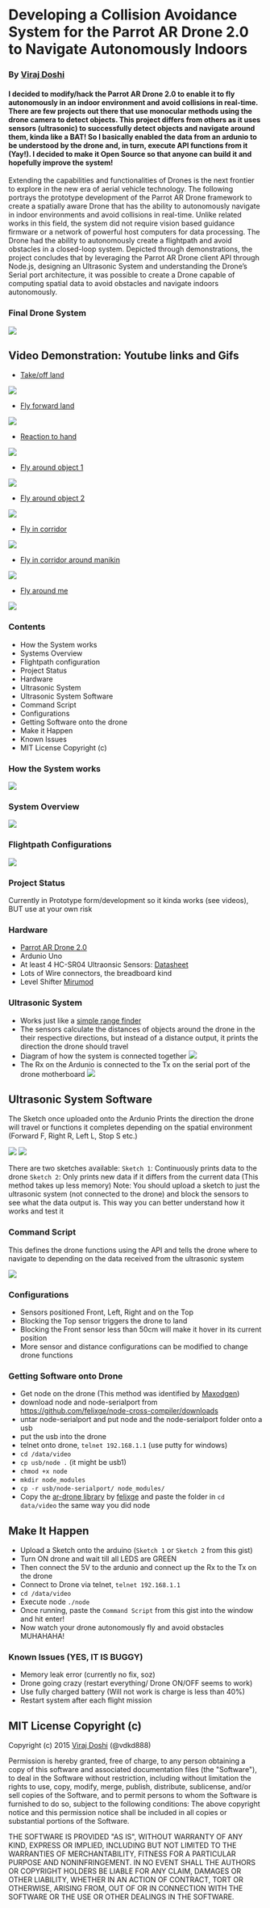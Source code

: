 # Developing a Collision Avoidance System for the Parrot AR Drone 2.0 to Navigate Autonomously Indoors
### By [Viraj Doshi](https://uk.linkedin.com/in/virajdoshi)
#### I decided to modify/hack the Parrot AR Drone 2.0 to enable it to fly autonomously in an indoor environment and avoid collisions in real-time. There are few projects out there that use monocular methods using the drone camera to detect objects. This project differs from others as it uses sensors (ultrasonic) to successfully detect objects and navigate around them, kinda like a BAT! So I basically enabled the data from an ardunio to be understood by the drone and, in turn, execute API functions from it (Yay!). I decided to make it Open Source so that anyone can build it and hopefully improve the system!

Extending the capabilities and functionalities of Drones is the next frontier to explore in the new era of aerial vehicle technology. The following portrays the prototype development of the Parrot AR Drone framework to create a spatially aware Drone that has the ability to autonomously navigate in indoor environments and avoid collisions in real-time. Unlike related works in this field, the system did not require vision based guidance firmware or a network of powerful host computers for data processing. The Drone had the ability to autonomously create a flightpath and avoid obstacles in a closed-loop system. Depicted through demonstrations, the project concludes that by leveraging the Parrot AR Drone client API through Node.js, designing an Ultrasonic System and understanding the Drone’s Serial port architecture, it was possible to create a Drone capable of computing spatial data to avoid obstacles and navigate indoors autonomously.

### Final Drone System
![](http://s18.postimg.org/b4k7lbkl5/finalproject.png)
## Video Demonstration: Youtube links and Gifs

- [Take/off land](https://www.youtube.com/watch?v=tnUtOJ1HANE)

![](http://share.gifyoutube.com/y0OE6G.gif)

- [Fly forward land](https://www.youtube.com/watch?v=ha_LJ0GN5-8)

![](http://share.gifyoutube.com/KY9ka1.gif)

- [Reaction to hand](https://www.youtube.com/watch?v=DDz88Plf-ZM)

![](http://share.gifyoutube.com/mLZk6p.gif)

- [Fly around object 1](https://www.youtube.com/watch?v=0trEX6bGvBs)

![](http://share.gifyoutube.com/KBlaD6.gif)

- [Fly around object 2](https://www.youtube.com/watch?v=jnLXxSN--ww)

![](http://share.gifyoutube.com/KRGk38.gif)

- [Fly in corridor](https://www.youtube.com/watch?v=5PRqsZNZKbs)

![](http://share.gifyoutube.com/vMLkgl.gif)

- [Fly in corridor around manikin](https://www.youtube.com/watch?v=fN-N3yeGaZU)

![](http://share.gifyoutube.com/Kr0pbA.gif)

- [Fly around me](https://www.youtube.com/watch?v=IYlJpIIJdXU)

![](http://share.gifyoutube.com/yAb9lg.gif)

### Contents

- How the System works
- Systems Overview
- Flightpath configuration
- Project Status
- Hardware
- Ultrasonic System
- Ultrasonic System Software
- Command Script
- Configurations
- Getting Software onto the drone
- Make it Happen
- Known Issues
- MIT License Copyright (c)

### How the System works
![](http://s21.postimg.org/9788e9w9j/Sys_Con.png)
### System Overview
![](http://s3.postimg.org/6gyjf1orn/Sys_Over.png)
### Flightpath Configurations
![](http://s11.postimg.org/yhhlyfnr7/Flightpath_Config.png)

### Project Status

Currently in Prototype form/development so it kinda works (see videos), BUT use at your own risk

### Hardware

- [Parrot AR Drone 2.0](http://ardrone2.parrot.com/)
- Ardunio Uno
- At least 4 HC-SR04 Ultraonsic Sensors: [Datasheet](http://www.micropik.com/PDF/HCSR04.pdf)
- Lots of Wire connectors, the breadboard kind
- Level Shifter [Mirumod](http://people.eecs.ku.edu/~jpince/Project%20Files/Serial%20Port%20&%20Power%20wiring%20diagram.pdf)

### Ultrasonic System

- Works just like a [simple range finder](http://www.instructables.com/id/Ultrasonic-Range-detector-using-Arduino-and-the-SR/)
- The sensors calculate the distances of objects around the drone in the their respective directions, but instead of a distance output, it prints the direction the drone should travel 
- Diagram of how the system is connected together
![](http://s10.postimg.org/xb4nhknxl/Ultra_Sys.png)
- The Rx on the Ardunio is connected to the Tx on the serial port of the drone motherboard
![](http://s29.postimg.org/csb3b3ch3/Droneserial.png)

## Ultrasonic System Software

The Sketch once uploaded onto the Ardunio Prints the direction the drone will travel or functions it completes depending on the spatial environment (Forward F, Right R, Left L, Stop S etc.)

![](http://s8.postimg.org/yg0ox6c05/flowchart1.png)
![](http://s30.postimg.org/4pr2p91td/table.png)

There are two sketches available:
`Sketch 1`: Continuously prints data to the drone
`Sketch 2`: Only prints new data if it differs from the current data (This method takes up less memory)
Note: You should upload a sketch to just the ultrasonic system (not connected to the drone) and block the sensors to see what the data output is. This way you can better understand how it works and test it

### Command Script

This defines the drone functions using the API and tells the drone where to navigate to depending on the data received from the ultrasonic system

![](http://s9.postimg.org/eh0xldxsv/flowchart2.png)

### Configurations

- Sensors positioned Front, Left, Right and on the Top
- Blocking the Top sensor triggers the drone to land
- Blocking the Front sensor less than 50cm will make it hover in its current position
- More sensor and distance configurations can be modified to change drone functions

### Getting Software onto Drone

- Get node on the drone (This method was identified by [Maxodgen](https://gist.github.com/maxogden/4152815))
- download node and node-serialport from https://github.com/felixge/node-cross-compiler/downloads
- untar node-serialport and put node and the node-serialport folder onto a usb
- put the usb into the drone
- telnet onto drone, `telnet 192.168.1.1` (use putty for windows)
- `cd /data/video`
- `cp usb/node .` (it might be usb1)
- `chmod +x node`
- `mkdir node_modules`
- `cp -r usb/node-serialport/ node_modules/`
- Copy the [ar-drone library](https://github.com/felixge/node-ar-drone) by [felixge](https://github.com/felixge/node-ar-drone) and paste the folder in `cd data/video` the same way you did node

## Make It Happen

- Upload a Sketch onto the arduino (`Sketch 1` or `Sketch 2` from this gist)
- Turn ON drone and wait till all LEDS are GREEN
- Then connect the 5V to the ardunio and connect up the Rx to the Tx on the drone
- Connect to Drone via telnet, `telnet 192.168.1.1`
- `cd /data/video`
- Execute node `./node`
- Once running, paste the `Command Script` from this gist into the window and hit enter!
- Now watch your drone autonomously fly and avoid obstacles MUHAHAHA!

### Known Issues (YES, IT IS BUGGY)

- Memory leak error (currently no fix, soz)
- Drone going crazy (restart everything/ Drone ON/OFF seems to work)
- Use fully charged battery (Will not work is charge is less than 40%)
- Restart system after each flight mission

## MIT License Copyright (c)

Copyright (c) 2015 [Viraj Doshi](https://uk.linkedin.com/in/virajdoshi) (@vdkd888)

Permission is hereby granted, free of charge, to any person obtaining a copy
of this software and associated documentation files (the "Software"), to deal
in the Software without restriction, including without limitation the rights
to use, copy, modify, merge, publish, distribute, sublicense, and/or sell
copies of the Software, and to permit persons to whom the Software is
furnished to do so, subject to the following conditions:
The above copyright notice and this permission notice shall be included in
all copies or substantial portions of the Software.

THE SOFTWARE IS PROVIDED "AS IS", WITHOUT WARRANTY OF ANY KIND, EXPRESS OR
IMPLIED, INCLUDING BUT NOT LIMITED TO THE WARRANTIES OF MERCHANTABILITY,
FITNESS FOR A PARTICULAR PURPOSE AND NONINFRINGEMENT. IN NO EVENT SHALL THE
AUTHORS OR COPYRIGHT HOLDERS BE LIABLE FOR ANY CLAIM, DAMAGES OR OTHER
LIABILITY, WHETHER IN AN ACTION OF CONTRACT, TORT OR OTHERWISE, ARISING FROM,
OUT OF OR IN CONNECTION WITH THE SOFTWARE OR THE USE OR OTHER DEALINGS IN
THE SOFTWARE.
